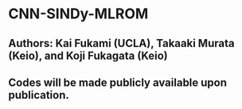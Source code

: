 # CNN-SINDy-MLROM

## Authors: Kai Fukami (UCLA), Takaaki Murata (Keio), and Koji Fukagata (Keio)

## Codes will be made publicly available upon publication.
